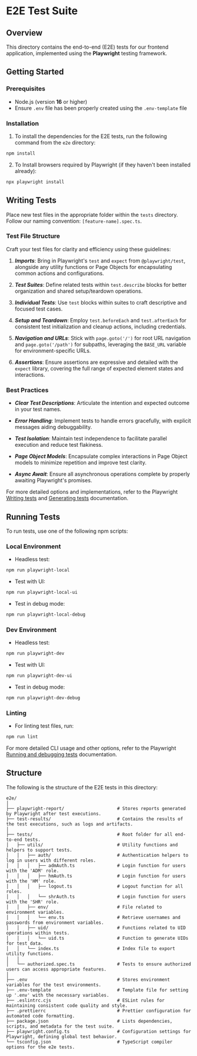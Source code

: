 # E2E Test Suite

## Overview

This directory contains the end-to-end (E2E) tests for our frontend application, implemented using the **Playwright** testing framework.

## Getting Started

### Prerequisites

- Node.js (version **16** or higher)
- Ensure `.env` file has been properly created using the `.env-template` file

### Installation

1. To install the dependencies for the E2E tests, run the following command from the `e2e` directory:

```bash
npm install
```

2. To Install browsers required by Playwright (if they haven't been installed already):

```bash
npx playwright install
```

## Writing Tests

Place new test files in the appropriate folder within the `tests` directory. Follow our naming convention: `[feature-name].spec.ts`.

### Test File Structure

Craft your test files for clarity and efficiency using these guidelines:

1. **_Imports_**: Bring in Playwright's `test` and `expect` from `@playwright/test`, alongside any utility functions or Page Objects for encapsulating common actions and configurations.

2. **_Test Suites_**: Define related tests within `test.describe` blocks for better organization and shared setup/teardown operations.

3. **_Individual Tests_**: Use `test` blocks within suites to craft descriptive and focused test cases.

4. **_Setup and Teardown_**: Employ `test.beforeEach` and `test.afterEach` for consistent test initialization and cleanup actions, including credentials.

5. **_Navigation and URLs_**: Stick with `page.goto('/')` for root URL navigation and `page.goto('/path')` for subpaths, leveraging the `BASE_URL` variable for environment-specific URLs.

6. **_Assertions_**: Ensure assertions are expressive and detailed with the `expect` library, covering the full range of expected element states and interactions.

### Best Practices

- **_Clear Test Descriptions_**: Articulate the intention and expected outcome in your test names.

- **_Error Handling_**: Implement tests to handle errors gracefully, with explicit messages aiding debuggability.

- **_Test Isolation_**: Maintain test independence to facilitate parallel execution and reduce test flakiness.

- **_Page Object Models_**: Encapsulate complex interactions in Page Object models to minimize repetition and improve test clarity.

- **_Async Await_**: Ensure all asynchronous operations complete by properly awaiting Playwright's promises.

For more detailed options and implementations, refer to the Playwright [Writing tests](https://playwright.dev/docs/writing-tests) and [Generating tests](https://playwright.dev/docs/codegen-intro) documentation.

## Running Tests

To run tests, use one of the following npm scripts:

### Local Environment

- Headless test:

```bash
npm run playwright-local
```

- Test with UI:

```bash
npm run playwright-local-ui
```

- Test in debug mode:

```bash
npm run playwright-local-debug
```

### Dev Environment

- Headless test:

```bash
npm run playwright-dev
```

- Test with UI:

```bash
npm run playwright-dev-ui
```

- Test in debug mode:

```bash
npm run playwright-dev-debug
```

### Linting

- For linting test files, run:

```bash
npm run lint
```

For more detailed CLI usage and other options, refer to the Playwright [Running and debugging tests](https://playwright.dev/docs/running-tests) documentation.

## Structure

The following is the structure of the E2E tests in this directory:

```plaintext
e2e/
│
├── playwright-report/                    # Stores reports generated by Playwright after test executions.
├── test-results/                         # Contains the results of the test executions, such as logs and artifacts.
│
├── tests/                                # Root folder for all end-to-end tests.
│   ├── utils/                            # Utility functions and helpers to support tests.
│   │   ├── auth/                         # Authentication helpers to log in users with different roles.
│   │   │   ├── admAuth.ts                # Login function for users with the 'ADM' role.
│   │   │   ├── hmAuth.ts                 # Login function for users with the 'HM' role.
│   │   │   ├── logout.ts                 # Logout function for all roles.
│   │   │   └── shrAuth.ts                # Login function for users with the 'SHR' role.
│   │   ├── env/                          # File related to environment variables.
│   │   │   └── env.ts                    # Retrieve usernames and passwords from environment variables.
│   │   ├── uid/                          # Functions related to UID operations within tests.
│   │   │   └── uid.ts                    # Function to generate UIDs for test data.
│   │   └── index.ts                      # Index file to export utility functions.
│   │
│   └── authorized.spec.ts                # Tests to ensure authorized users can access appropriate features.
│
├── .env                                  # Stores environment variables for the test environments.
├── .env-template                         # Template file for setting up '.env' with the necessary variables.
├── .eslintrc.cjs                         # ESLint rules for maintaining consistent code quality and style.
├── .prettierrc                           # Prettier configuration for automated code formatting.
├── package.json                          # Lists dependencies, scripts, and metadata for the test suite.
├── playwright.config.ts                  # Configuration settings for Playwright, defining global test behavior.
└── tsconfig.json                         # TypeScript compiler options for the e2e tests.
```
